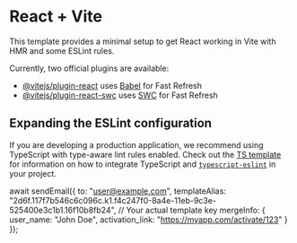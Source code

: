 # React + Vite

This template provides a minimal setup to get React working in Vite with HMR and some ESLint rules.

Currently, two official plugins are available:

- [@vitejs/plugin-react](https://github.com/vitejs/vite-plugin-react/blob/main/packages/plugin-react) uses [Babel](https://babeljs.io/) for Fast Refresh
- [@vitejs/plugin-react-swc](https://github.com/vitejs/vite-plugin-react/blob/main/packages/plugin-react-swc) uses [SWC](https://swc.rs/) for Fast Refresh

## Expanding the ESLint configuration

If you are developing a production application, we recommend using TypeScript with type-aware lint rules enabled. Check out the [TS template](https://github.com/vitejs/vite/tree/main/packages/create-vite/template-react-ts) for information on how to integrate TypeScript and [`typescript-eslint`](https://typescript-eslint.io) in your project.


await sendEmail({
  to: "user@example.com",
  templateAlias: "2d6f.117f7b546c6c096c.k1.f4c247f0-8a4e-11eb-9c3e-525400e3c1b1.16f10b8fb24", // Your actual template key
  mergeInfo: {
    user_name: "John Doe",
    activation_link: "https://myapp.com/activate/123"
  }
});